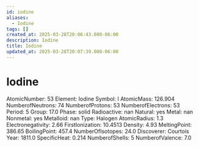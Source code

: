 ```yaml
---
id: iodine
aliases:
  - Iodine
tags: []
created_at: 2025-03-28T20:06:43.000-06:00
description: Iodine
title: Iodine
updated_at: 2025-03-28T20:07:39.000-06:00
---
```


# Iodine
AtomicNumber: 53
Element: Iodine
Symbol: I
AtomicMass: 126.904
NumberofNeutrons: 74
NumberofProtons: 53
NumberofElectrons: 53
Period: 5
Group: 17.0
Phase: solid
Radioactive: nan
Natural: yes
Metal: nan
Nonmetal: yes
Metalloid: nan
Type: Halogen
AtomicRadius: 1.3
Electronegativity: 2.66
FirstIonization: 10.4513
Density: 4.93
MeltingPoint: 386.65
BoilingPoint: 457.4
NumberOfIsotopes: 24.0
Discoverer: Courtois
Year: 1811.0
SpecificHeat: 0.214
NumberofShells: 5
NumberofValence: 7.0
